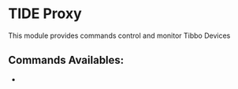 
# TIDE Proxy

This module provides commands control and monitor Tibbo Devices

## Commands Availables:

- 